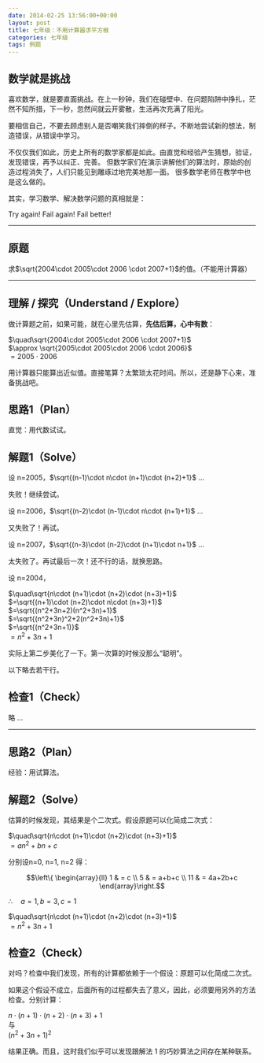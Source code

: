 ```yaml
---
date: 2014-02-25 13:56:00+00:00
layout: post
title: 七年级：不用计算器求平方根
categories: 七年级
tags: 例题
---
```


## 数学就是挑战

喜欢数学，就是要直面挑战。在上一秒钟，我们在碰壁中、在问题陷阱中挣扎，茫然不知所措，下一秒，忽然间就云开雾散，生活再次充满了阳光。

要相信自己，不要去顾虑别人是否嘲笑我们摔倒的样子。不断地尝试新的想法，制造错误，从错误中学习。

不仅仅我们如此，历史上所有的数学家都是如此。由直觉和经验产生猜想，验证，发现错误，再予以纠正、完善。
但数学家们在演示讲解他们的算法时，原始的创造过程消失了，人们只能见到雕琢过地完美地那一面。
很多数学老师在教学中也是这么做的。

其实，学习数学、解决数学问题的真相就是：

Try again! Fail again! Fail better!

----

## 原题

求$\sqrt{2004\cdot 2005\cdot 2006 \cdot 2007+1}$的值。（不能用计算器）

----

## 理解 / 探究（Understand / Explore）

做计算题之前，如果可能，就在心里先估算，**先估后算，心中有数**：

$\quad\sqrt{2004\cdot 2005\cdot 2006 \cdot 2007+1}$  
$\approx \sqrt{2005\cdot 2005\cdot 2006 \cdot 2006}$  
$=2005\cdot 2006$

用计算器只能算出近似值。直接笔算？太繁琐太花时间。所以，还是静下心来，准备挑战吧。

## 思路1（Plan）

直觉：用代数试试。

## 解题1（Solve）

设 n=2005，$\sqrt{(n-1)\cdot n\cdot (n+1)\cdot (n+2)+1}$ ...

失败！继续尝试。

设 n=2006，$\sqrt{(n-2)\cdot (n-1)\cdot n\cdot (n+1)+1}$ ...

又失败了！再试。

设 n=2007，$\sqrt{(n-3)\cdot (n-2)\cdot (n+1)\cdot n+1}$ ...

太失败了。再试最后一次！还不行的话，就换思路。

设 n=2004，

$\quad\sqrt{n\cdot (n+1)\cdot (n+2)\cdot (n+3)+1}$  
$=\sqrt{(n+1)\cdot (n+2)\cdot n\cdot (n+3)+1}$  
$=\sqrt{(n^2+3n+2)(n^2+3n)+1}$  
$=\sqrt{(n^2+3n)^2+2(n^2+3n)+1}$  
$=\sqrt{(n^2+3n+1)}$  
$=n^2+3n+1$

实际上第二步美化了一下。第一次算的时候没那么“聪明”。

以下略去若干行。

## 检查1（Check）

略 ...

----

## 思路2（Plan）

经验：用试算法。

## 解题2（Solve）

估算的时候发现，其结果是个二次式。假设原题可以化简成二次式：

$\quad\sqrt{n\cdot (n+1)\cdot (n+2)\cdot (n+3)+1}$  
$=an^2+bn+c$

分别设n=0, n=1, n=2 得：

$$\left\{ \begin{array}{ll}
1 & = c \\
5 & = a+b+c \\
11 & = 4a+2b+c
\end{array}\right.$$

$\therefore \quad a=1, b= 3, c=1$

$\quad\sqrt{n\cdot (n+1)\cdot (n+2)\cdot (n+3)+1}$  
$=n^2+3n+1$

## 检查2（Check）

对吗？检查中我们发现，所有的计算都依赖于一个假设：原题可以化简成二次式。

如果这个假设不成立，后面所有的过程都失去了意义，因此，必须要用另外的方法检查。分别计算：

${n\cdot (n+1)\cdot (n+2)\cdot (n+3)+1}$  
与  
$(n^2+3n+1)^2$

结果正确。而且，这时我们似乎可以发现跟解法 1 的巧妙算法之间存在某种联系。
